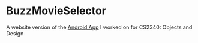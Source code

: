 # BuzzMovieSelector 
A website version of the [Android App](https://github.com/agiddings/classifiedbuzzmovieselector) I worked on for CS2340: Objects and Design
